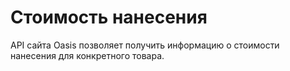 # Стоимость нанесения

API сайта Oasis позволяет получить информацию о стоимости нанесения для конкретного товара.

